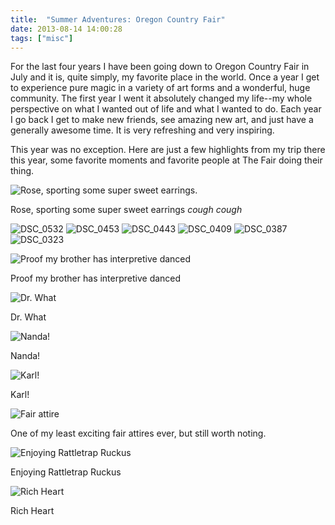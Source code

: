 ```yaml
---
title:  "Summer Adventures: Oregon Country Fair"
date: 2013-08-14 14:00:28
tags: ["misc"]
---
```

For the last four years I have been going down to Oregon Country Fair in July and it is, quite simply, my favorite place in the world. Once a year I get to experience pure magic in a variety of art forms and a wonderful, huge community. The first year I went it absolutely changed my life--my whole perspective on what I wanted out of life and what I wanted to do. Each year I go back I get to make new friends, see amazing new art, and just have a generally awesome time. It is very refreshing and very inspiring.

This year was no exception. Here are just a few highlights from my trip there this year, some favorite moments and favorite people at The Fair doing their thing.


![Rose, sporting some super sweet earrings.](/uploads/2013/08/DSC_0127.jpg)

Rose, sporting some super sweet earrings *cough cough*

![DSC_0532](/uploads/2013/08/DSC_0532.jpg)
![DSC_0453](/uploads/2013/08/DSC_0453.jpg)
![DSC_0443](/uploads/2013/08/DSC_0443.jpg)
![DSC_0409](/uploads/2013/08/DSC_0409.jpg)
![DSC_0387](/uploads/2013/08/DSC_0387.jpg)
![DSC_0323](/uploads/2013/08/DSC_0323.jpg)

![Proof my brother has interpretive danced](/uploads/2013/08/DSC_0224.jpg)

Proof my brother has interpretive danced

![Dr. What](/uploads/2013/08/DSC_0195.jpg)

Dr. What

![Nanda!](/uploads/2013/08/DSC_0154.jpg)

Nanda!

![Karl!](/uploads/2013/08/DSC_0143.jpg)

Karl!

![Fair attire](/uploads/2013/08/DSC_0140.jpg)

One of my least exciting fair attires ever, but still worth noting.

![Enjoying Rattletrap Ruckus](/uploads/2013/08/DSC_0138.jpg)

Enjoying Rattletrap Ruckus

![Rich Heart](/uploads/2013/08/DSC_0131.jpg)

Rich Heart

